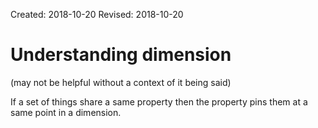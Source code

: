 Created: 2018-10-20
Revised: 2018-10-20

# Understanding dimension

(may not be helpful without a context of it being said)

If a set of things share a same property then the property pins them at a same point in a dimension.
